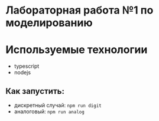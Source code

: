 # Лабораторная работа №1 по моделированию

# Используемые технологии
* typescript
* nodejs

## Как запустить:
* дискретный случай:  `npm run digit`
* аналоговый: `npm run analog`
